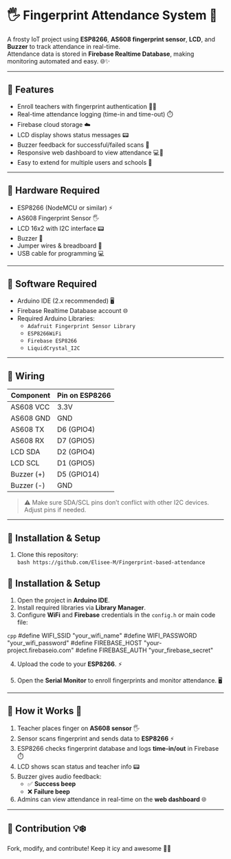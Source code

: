 # 🖐️ Fingerprint Attendance System 🥶

A frosty IoT project using **ESP8266**, **AS608 fingerprint sensor**, **LCD**, and **Buzzer** to track attendance in real-time.  
Attendance data is stored in **Firebase Realtime Database**, making monitoring automated and easy. 🌐✨

---

## 🔹 Features

- Enroll teachers with fingerprint authentication 🧑‍🏫  
- Real-time attendance logging (time-in and time-out) ⏱️  
- Firebase cloud storage ☁️  
- LCD display shows status messages 📟  
- Buzzer feedback for successful/failed scans 🔔  
- Responsive web dashboard to view attendance 💻📱  
- Easy to extend for multiple users and schools 🏫  

---

## 🔹 Hardware Required

- ESP8266 (NodeMCU or similar) ⚡  
- AS608 Fingerprint Sensor 🖐️  
- LCD 16x2 with I2C interface 📟  
- Buzzer 🔔  
- Jumper wires & breadboard 🔌  
- USB cable for programming 💻  

---

## 🔹 Software Required

- Arduino IDE (2.x recommended) 🖥️  
- Firebase Realtime Database account 🌐  
- Required Arduino Libraries:  
  - `Adafruit Fingerprint Sensor Library`  
  - `ESP8266WiFi`  
  - `Firebase ESP8266`  
  - `LiquidCrystal_I2C`  

---

## 🔹 Wiring

| Component            | Pin on ESP8266         |
|----------------------|----------------------|
| AS608 VCC            | 3.3V                 |
| AS608 GND            | GND                  |
| AS608 TX             | D6 (GPIO4)           |
| AS608 RX             | D7 (GPIO5)           |
| LCD SDA              | D2 (GPIO4)           |
| LCD SCL              | D1 (GPIO5)           |
| Buzzer (+)           | D5 (GPIO14)          |
| Buzzer (-)           | GND                  |

> ⚠️ Make sure SDA/SCL pins don’t conflict with other I2C devices. Adjust pins if needed.  

---

## 🔹 Installation & Setup

1. Clone this repository:  
   ```bash https://github.com/Elisee-M/Fingerprint-based-attendance ```
  
## 🔹 Installation & Setup

1. Open the project in **Arduino IDE**.  
2. Install required libraries via **Library Manager**.  
3. Configure **WiFi** and **Firebase** credentials in the `config.h` or main code file:

```cpp```
#define WIFI_SSID "your_wifi_name"
#define WIFI_PASSWORD "your_wifi_password"
#define FIREBASE_HOST "your-project.firebaseio.com"
#define FIREBASE_AUTH "your_firebase_secret"

4. Upload the code to your **ESP8266**. ⚡  

5. Open the **Serial Monitor** to enroll fingerprints and monitor attendance. 🖥️  

---

## 🔹 How it Works 🧊

1. Teacher places finger on **AS608 sensor** 🖐️  
2. Sensor scans fingerprint and sends data to **ESP8266** ⚡  
3. ESP8266 checks fingerprint database and logs **time-in/out** in Firebase ⏱️  
4. LCD shows scan status and teacher info 📟  
5. Buzzer gives audio feedback:  
   - ✅ **Success beep**  
   - ❌ **Failure beep**  
6. Admins can view attendance in real-time on the **web dashboard** 🌐  

---

## 🔹 Contribution 💡❄️

Fork, modify, and contribute! Keep it icy and awesome 🥶✨


